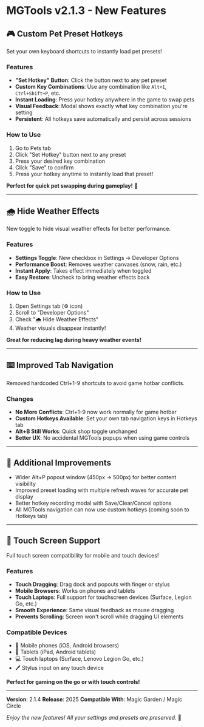 # MGTools v2.1.3 - New Features

## 🎮 Custom Pet Preset Hotkeys

Set your own keyboard shortcuts to instantly load pet presets!

### Features
- **"Set Hotkey" Button**: Click the button next to any pet preset
- **Custom Key Combinations**: Use any combination like `Alt+1`, `Ctrl+Shift+P`, etc.
- **Instant Loading**: Press your hotkey anywhere in the game to swap pets
- **Visual Feedback**: Modal shows exactly what key combination you're setting
- **Persistent**: All hotkeys save automatically and persist across sessions

### How to Use
1. Go to Pets tab
2. Click "Set Hotkey" button next to any preset
3. Press your desired key combination
4. Click "Save" to confirm
5. Press your hotkey anytime to instantly load that preset!

**Perfect for quick pet swapping during gameplay!** 🐾

---

## 🌧️ Hide Weather Effects

New toggle to hide visual weather effects for better performance.

### Features
- **Settings Toggle**: New checkbox in Settings → Developer Options
- **Performance Boost**: Removes weather canvases (snow, rain, etc.)
- **Instant Apply**: Takes effect immediately when toggled
- **Easy Restore**: Uncheck to bring weather effects back

### How to Use
1. Open Settings tab (⚙️ icon)
2. Scroll to "Developer Options"
3. Check "🌧️ Hide Weather Effects"
4. Weather visuals disappear instantly!

**Great for reducing lag during heavy weather events!**

---

## ⌨️ Improved Tab Navigation

Removed hardcoded Ctrl+1-9 shortcuts to avoid game hotbar conflicts.

### Changes
- **No More Conflicts**: Ctrl+1-9 now work normally for game hotbar
- **Custom Hotkeys Available**: Set your own tab navigation keys in Hotkeys tab
- **Alt+B Still Works**: Quick shop toggle unchanged
- **Better UX**: No accidental MGTools popups when using game controls

---

## 🔧 Additional Improvements

- Wider Alt+P popout window (450px → 500px) for better content visibility
- Improved preset loading with multiple refresh waves for accurate pet display
- Better hotkey recording modal with Save/Clear/Cancel options
- All MGTools navigation can now use custom hotkeys (coming soon to Hotkeys tab)

---

## 📱 Touch Screen Support

Full touch screen compatibility for mobile and touch devices!

### Features
- **Touch Dragging**: Drag dock and popouts with finger or stylus
- **Mobile Browsers**: Works on phones and tablets
- **Touch Laptops**: Full support for touchscreen devices (Surface, Legion Go, etc.)
- **Smooth Experience**: Same visual feedback as mouse dragging
- **Prevents Scrolling**: Screen won't scroll while dragging UI elements

### Compatible Devices
- 📱 Mobile phones (iOS, Android browsers)
- 📱 Tablets (iPad, Android tablets)
- 💻 Touch laptops (Surface, Lenovo Legion Go, etc.)
- 🖊️ Stylus input on any touch device

**Perfect for gaming on the go or with touch controls!**

---

**Version**: 2.1.4
**Release**: 2025
**Compatible With**: Magic Garden / Magic Circle

*Enjoy the new features! All your settings and presets are preserved.* 🎉
